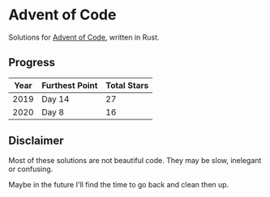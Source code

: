 # Advent of Code

Solutions for [Advent of Code](https://adventofcode.com/), written in Rust.

## Progress

| Year | Furthest Point | Total Stars |
| ---- | -------------- | ----------- |
| 2019 | Day 14         | 27          |
| 2020 | Day 8          | 16          |

## Disclaimer

Most of these solutions are not beautiful code. They may be slow, inelegant or
confusing.

Maybe in the future I'll find the time to go back and clean then up.
